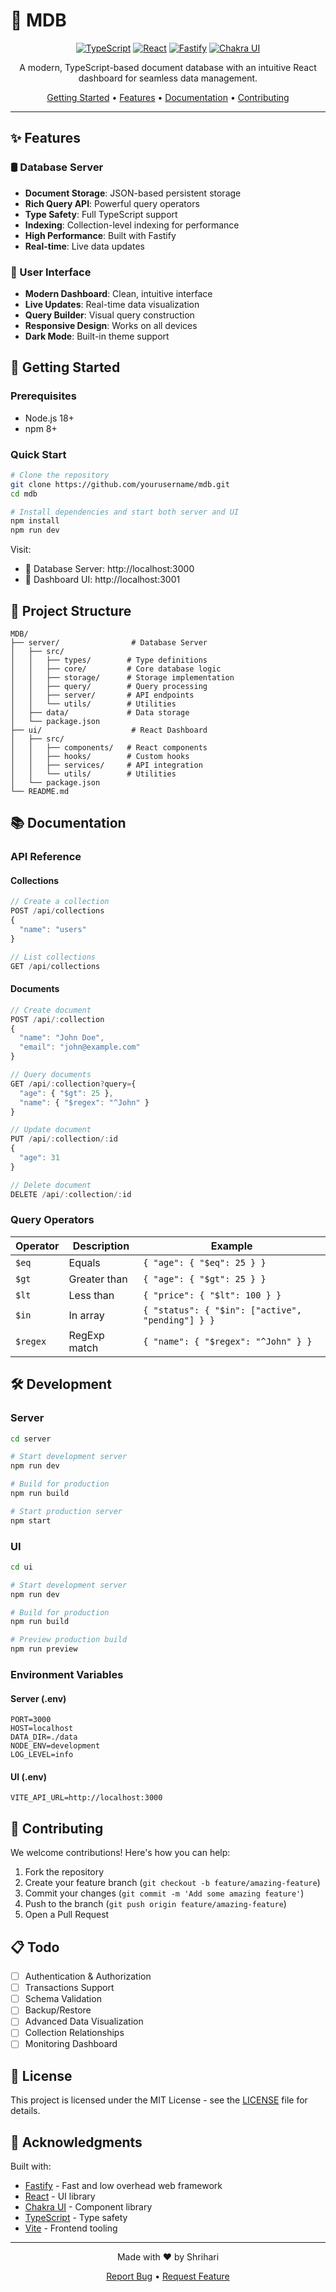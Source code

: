 # 🚀 MDB

<div align="center">

[![TypeScript](https://img.shields.io/badge/TypeScript-007ACC?style=for-the-badge&logo=typescript&logoColor=white)](https://www.typescriptlang.org/)
[![React](https://img.shields.io/badge/React-20232A?style=for-the-badge&logo=react&logoColor=61DAFB)](https://reactjs.org/)
[![Fastify](https://img.shields.io/badge/Fastify-000000?style=for-the-badge&logo=fastify&logoColor=white)](https://www.fastify.io/)
[![Chakra UI](https://img.shields.io/badge/Chakra_UI-319795?style=for-the-badge&logo=chakra-ui&logoColor=white)](https://chakra-ui.com/)

A modern, TypeScript-based document database with an intuitive React dashboard for seamless data management.

[Getting Started](#getting-started) •
[Features](#features) •
[Documentation](#documentation) •
[Contributing](#contributing)

</div>

---

## ✨ Features

### 🛢️ Database Server
- **Document Storage**: JSON-based persistent storage
- **Rich Query API**: Powerful query operators
- **Type Safety**: Full TypeScript support
- **Indexing**: Collection-level indexing for performance
- **High Performance**: Built with Fastify
- **Real-time**: Live data updates

### 🎨 User Interface
- **Modern Dashboard**: Clean, intuitive interface
- **Live Updates**: Real-time data visualization
- **Query Builder**: Visual query construction
- **Responsive Design**: Works on all devices
- **Dark Mode**: Built-in theme support

## 🚀 Getting Started

### Prerequisites

- Node.js 18+
- npm 8+

### Quick Start

```bash
# Clone the repository
git clone https://github.com/yourusername/mdb.git
cd mdb

# Install dependencies and start both server and UI
npm install
npm run dev
```

Visit:
- 🎯 Database Server: http://localhost:3000
- 🎨 Dashboard UI: http://localhost:3001

## 📁 Project Structure

```
MDB/
├── server/                # Database Server
│   ├── src/
│   │   ├── types/        # Type definitions
│   │   ├── core/         # Core database logic
│   │   ├── storage/      # Storage implementation
│   │   ├── query/        # Query processing
│   │   ├── server/       # API endpoints
│   │   └── utils/        # Utilities
│   ├── data/             # Data storage
│   └── package.json
├── ui/                    # React Dashboard
│   ├── src/
│   │   ├── components/   # React components
│   │   ├── hooks/        # Custom hooks
│   │   ├── services/     # API integration
│   │   └── utils/        # Utilities
│   └── package.json
└── README.md
```

## 📚 Documentation

### API Reference

#### Collections

```typescript
// Create a collection
POST /api/collections
{
  "name": "users"
}

// List collections
GET /api/collections
```

#### Documents

```typescript
// Create document
POST /api/:collection
{
  "name": "John Doe",
  "email": "john@example.com"
}

// Query documents
GET /api/:collection?query={
  "age": { "$gt": 25 },
  "name": { "$regex": "^John" }
}

// Update document
PUT /api/:collection/:id
{
  "age": 31
}

// Delete document
DELETE /api/:collection/:id
```

### Query Operators

| Operator | Description | Example |
|----------|-------------|---------|
| `$eq` | Equals | `{ "age": { "$eq": 25 } }` |
| `$gt` | Greater than | `{ "age": { "$gt": 25 } }` |
| `$lt` | Less than | `{ "price": { "$lt": 100 } }` |
| `$in` | In array | `{ "status": { "$in": ["active", "pending"] } }` |
| `$regex` | RegExp match | `{ "name": { "$regex": "^John" } }` |

## 🛠️ Development

### Server

```bash
cd server

# Start development server
npm run dev

# Build for production
npm run build

# Start production server
npm start
```

### UI

```bash
cd ui

# Start development server
npm run dev

# Build for production
npm run build

# Preview production build
npm run preview
```

### Environment Variables

#### Server (.env)
```env
PORT=3000
HOST=localhost
DATA_DIR=./data
NODE_ENV=development
LOG_LEVEL=info
```

#### UI (.env)
```env
VITE_API_URL=http://localhost:3000
```

## 🤝 Contributing

We welcome contributions! Here's how you can help:

1. Fork the repository
2. Create your feature branch (`git checkout -b feature/amazing-feature`)
3. Commit your changes (`git commit -m 'Add some amazing feature'`)
4. Push to the branch (`git push origin feature/amazing-feature`)
5. Open a Pull Request

## 📋 Todo

- [ ] Authentication & Authorization
- [ ] Transactions Support
- [ ] Schema Validation
- [ ] Backup/Restore
- [ ] Advanced Data Visualization
- [ ] Collection Relationships
- [ ] Monitoring Dashboard

## 📝 License

This project is licensed under the MIT License - see the [LICENSE](LICENSE) file for details.

## 🙏 Acknowledgments

Built with:
- [Fastify](https://www.fastify.io/) - Fast and low overhead web framework
- [React](https://reactjs.org/) - UI library
- [Chakra UI](https://chakra-ui.com/) - Component library
- [TypeScript](https://www.typescriptlang.org/) - Type safety
- [Vite](https://vitejs.dev/) - Frontend tooling

---

<div align="center">

Made with ❤️ by Shrihari

[Report Bug](https://github.com/ShrihariMaheshwari/mdb/issues) • [Request Feature](https://github.com/ShrihariMaheshwari/mdb/issues)

</div>